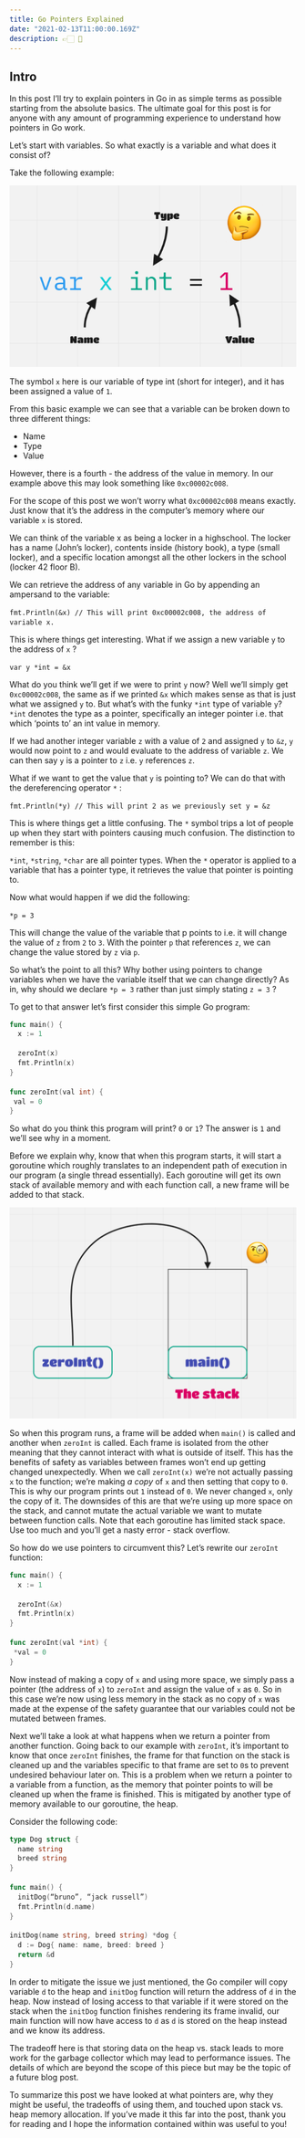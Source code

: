 ```yaml
---
title: Go Pointers Explained
date: "2021-02-13T11:00:00.169Z"
description: 👉🏻 💾
---
```


## Intro
In this post I’ll try to explain pointers in Go in as simple terms as possible starting from the absolute basics.
The ultimate goal for this post is for anyone with any amount of programming experience to understand how pointers in Go work.

Let’s start with variables. So what exactly is a variable and what does it consist of?

Take the following example:

![var](1.png "var x int = 1")

The symbol `x` here is our variable of type int (short for integer), and it has been assigned a value of `1`.

From this basic example we can see that a variable can be broken down to three different things:
- Name
- Type
- Value

However, there is a fourth - the address of the value in memory. In our example above this may look something like `0xc00002c008`.

For the scope of this post we won’t worry what `0xc00002c008` means exactly. Just know that it’s the address in the computer’s memory where our variable `x` is stored.

We can think of the variable x as being a locker in a highschool. The locker has a name (John’s locker), contents inside (history book), a type (small locker), and a specific location amongst all the other lockers in the school (locker 42 floor B).

We can retrieve the address of any variable in Go by appending an ampersand to the variable:

`fmt.Println(&x) // This will print 0xc00002c008, the address of variable x.`

This is where things get interesting. What if we assign a new variable `y` to the address of `x` ?

`var y *int = &x`

What do you think we’ll get if we were to print `y` now? Well we’ll simply get `0xc00002c008`, the same as if we printed `&x` which makes sense as that is just what we assigned `y` to. But what’s with the funky `*int` type of variable `y`? `*int` denotes the type as a pointer, specifically an integer pointer i.e. that which ‘points to’ an int value in memory.

If we had another integer variable `z` with a value of `2` and assigned `y` to `&z`, `y` would now point to `z` and would evaluate to the address of variable `z`. We can then say `y` is a pointer to `z` i.e. `y` references `z`.

What if we want to get the value that `y` is pointing to? We can do that with the dereferencing operator `*` :

`fmt.Println(*y) // This will print 2 as we previously set y = &z`

This is where things get a little confusing. The `*` symbol trips a lot of people up when they start with pointers causing much confusion. The distinction to remember is this:

`*int`, `*string`, `*char` are all pointer types.
When the `*` operator is applied to a variable that has a pointer type, it retrieves the value that pointer is pointing to.

Now what would happen if we did the following:

`*p = 3`

This will change the value of the variable that p points to i.e. it will change the value of `z` from `2` to `3`.
With the pointer `p` that references `z`, we can change the value stored by `z` via `p`.

So what’s the point to all this? Why bother using pointers to change variables when we have the variable itself that we can change directly? As in, why should we declare `*p = 3` rather than just simply stating `z = 3` ?

To get to that answer let’s first consider this simple Go program:

```go
func main() {
  x := 1

  zeroInt(x)
  fmt.Println(x)
}

func zeroInt(val int) {
 val = 0
}
```

So what do you think this program will print? `0` or `1`? The answer is `1` and we’ll see why in a moment.

Before we explain why, know that when this program starts, it will start a goroutine which roughly translates to an independent path of execution in our program (a single thread essentially). Each goroutine will get its own stack of available memory and with each function call, a new frame will be added to that stack.

![stack](2.png "stack")

So when this program runs, a frame will be added when `main()` is called and another when `zeroInt` is called. Each frame is isolated from the other meaning that they cannot interact with what is outside of itself. This has the benefits of safety as variables between frames won’t end up getting changed unexpectedly. When we call `zeroInt(x)` we’re not actually passing `x` to the function; we’re making _a copy_ of `x` and then setting that copy to `0`. This is why our program prints out `1` instead of `0`. We never changed `x`, only the copy of it. The downsides of this are that we’re using up more space on the stack, and cannot mutate the actual variable we want to mutate between function calls. Note that each goroutine has limited stack space. Use too much and you’ll get a nasty error - stack overflow.

So how do we use pointers to circumvent this? Let’s rewrite our `zeroInt` function:

```go
func main() {
  x := 1

  zeroInt(&x)
  fmt.Println(x)
}

func zeroInt(val *int) {
 *val = 0
}
```

Now instead of making a copy of `x` and using more space, we simply pass a pointer (the address of `x`) to `zeroInt` and assign the value of `x` as `0`. So in this case we’re now using less memory in the stack as no copy of `x` was made at the expense of the safety guarantee that our variables could not be mutated between frames.

Next we’ll take a look at what happens when we return a pointer from another function.
Going back to our example with `zeroInt`, it’s important to know that once `zeroInt` finishes, the frame for that function on the stack is cleaned up and the variables specific to that frame are set to `0`s to prevent undesired behaviour later on. This is a problem when we return a pointer to a variable from a function, as the memory that pointer points to will be cleaned up when the frame is finished. This is mitigated by another type of memory available to our goroutine, the heap.

Consider the following code:

```go
type Dog struct {
  name string
  breed string
}

func main() {
  initDog(“bruno”, “jack russell”)
  fmt.Println(d.name)
}

initDog(name string, breed string) *dog {
  d := Dog{ name: name, breed: breed }
  return &d
}
```

In order to mitigate the issue we just mentioned, the Go compiler will copy variable `d` to the heap and `initDog` function will return the address of `d` in the heap. Now instead of losing access to that variable if it were stored on the stack when the `initDog` function finishes rendering its frame invalid, our main function will now have access to `d` as `d` is stored on the heap instead and we know its address.

The tradeoff here is that storing data on the heap vs. stack leads to more work for the garbage collector which may lead to performance issues. The details of which are beyond the scope of this piece but may be the topic of a future blog post.

To summarize this post we have looked at what pointers are, why they might be useful, the tradeoffs of using them, and touched upon stack vs. heap memory allocation. If you’ve made it this far into the post, thank you for reading and I hope the information contained within was useful to you!
